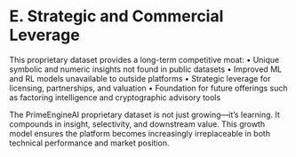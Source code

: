 # E. Strategic and Commercial Leverage

This proprietary dataset provides a long-term competitive moat:
• Unique symbolic and numeric insights not found in public datasets
• Improved ML and RL models unavailable to outside platforms
• Strategic leverage for licensing, partnerships, and valuation
• Foundation for future offerings such as factoring intelligence and cryptographic advisory tools

The PrimeEngineAI proprietary dataset is not just growing—it’s learning. It compounds in insight, selectivity, and downstream value. This growth model ensures the platform becomes increasingly irreplaceable in both technical performance and market position.

